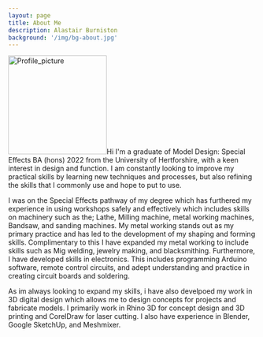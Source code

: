 ```yaml
---
layout: page
title: About Me
description: Alastair Burniston
background: '/img/bg-about.jpg'
---
```



<img src="Profile_picture.jpg" alt="Profile_picture" width="200"/>Hi I'm a graduate of Model Design: Special Effects BA (hons) 2022 from the University of Hertforshire, with a keen interest in design and function. I am constantly looking to improve my practical skills by learning new techniques and processes, but also refining the skills that I commonly use and hope to put to use. 

I was on the Special Effects pathway of my degree which has furthered my experience in using workshops safely and effectively which includes skills on machinery such as the; Lathe, Milling machine, metal working machines, Bandsaw, and sanding machines. My metal working stands out as my primary practice and has led to the development of my shaping and forming skills. Complimentary to this I have expanded my metal working to include skills such as Mig welding, jewelry making, and blacksmithing. Furthermore, I have developed skills in electronics. This includes programming Arduino software, remote control circuits, and adept understanding and practice in creating circuit boards and soldering.

As im always looking to expand my skills, i have also develpoed my work in 3D digital design which allows me to design concepts for projects and fabricate models. I primarily work in Rhino 3D for concept design and 3D printing and CorelDraw for laser cutting. I also have experience in Blender, Google SketchUp, and Meshmixer.